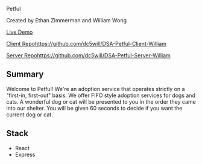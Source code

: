 Petful

Created by Ethan Zimmerman and William Wong

[Live Demo](#)

[Client Repo](#)https://github.com/dc5will/DSA-Petful-Client-William

[Server Repo](#)https://github.com/dc5will/DSA-Petful-Server-William

## Summary

Welcome to Petful! We're an adoption service that operates strictly on a
"first-in, first-out" basis. We offer FIFO style adoption services for dogs and
cats. A wonderful dog or cat will be presented to you in the order they came
into our shelter. You will be given 60 seconds to decide if you want the current
dog or cat.

## Stack

- React
- Express
